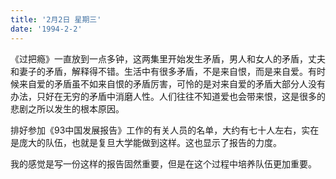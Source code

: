 ```yaml
---
title: '2月2日 星期三'
date: '1994-2-2'
---
```

《过把瘾》一直放到一点多钟，这两集里开始发生矛盾，男人和女人的矛盾，丈夫和妻子的矛盾，解释得不错。生活中有很多矛盾，不是来自恨，而是来自爱。有时候来自爱的矛盾虽不如来自恨的矛盾厉害，可怜的是对来自爱的矛盾大部分人没有办法，只好在无穷的矛盾中消磨人性。人们往往不知道爱也会带来恨，这是很多的悲剧之所以发生的根本原因。

排好参加《93中国发展报告》工作的有关人员的名单，大约有七十人左右，实在是庞大的队伍，也就是复旦大学能做到这样。这也显示了报告的力度。

我的感觉是写一份这样的报告固然重要，但是在这个过程中培养队伍更加重要。